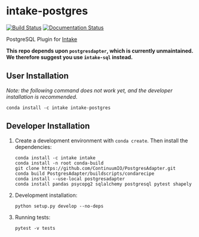 # intake-postgres

[![Build Status](https://travis-ci.org/ContinuumIO/intake-postgres.svg?branch=master)](https://travis-ci.org/ContinuumIO/intake-postgres)
[![Documentation Status](https://readthedocs.org/projects/intake-postgres/badge/?version=latest)](http://intake-postgres.readthedocs.io/en/latest/?badge=latest)

PostgreSQL Plugin for [Intake](https://github.com/ContinuumIO/intake)


**This repo depends upon `postgresdapter`, which is currently unmaintained. We therefore suggest you use `intake-sql` instead.**

## User Installation

*Note: the following command does not work yet, and the developer installation is recommended.*
```
conda install -c intake intake-postgres
```

## Developer Installation

1. Create a development environment with `conda create`. Then install the dependencies:

    ```
    conda install -c intake intake
    conda install -n root conda-build
    git clone https://github.com/ContinuumIO/PostgresAdapter.git
    conda build PostgresAdapter/buildscripts/condarecipe
    conda install --use-local postgresadapter
    conda install pandas psycopg2 sqlalchemy postgresql pytest shapely
    ```

1. Development installation:
    ```
    python setup.py develop --no-deps
    ```

1. Running tests:
    ```
    pytest -v tests
    ```

